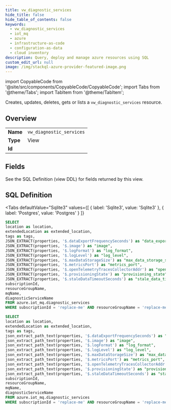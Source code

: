 ```yaml
--- 
title: vw_diagnostic_services
hide_title: false
hide_table_of_contents: false
keywords:
  - vw_diagnostic_services
  - iot_mq
  - azure
  - infrastructure-as-code
  - configuration-as-data
  - cloud inventory
description: Query, deploy and manage azure resources using SQL
custom_edit_url: null
image: /img/stackql-azure-provider-featured-image.png
---
```


import CopyableCode from '@site/src/components/CopyableCode/CopyableCode';
import Tabs from '@theme/Tabs';
import TabItem from '@theme/TabItem';

Creates, updates, deletes, gets or lists a <code>vw_diagnostic_services</code> resource.

## Overview
<table><tbody>
<tr><td><b>Name</b></td><td><code>vw_diagnostic_services</code></td></tr>
<tr><td><b>Type</b></td><td>View</td></tr>
<tr><td><b>Id</b></td><td><CopyableCode code="azure.iot_mq.vw_diagnostic_services" /></td></tr>
</tbody></table>

## Fields

See the SQL Definition (view DDL) for fields returned by this view.

## SQL Definition

<Tabs
defaultValue="Sqlite3"
values={[
{ label: 'Sqlite3', value: 'Sqlite3' },
{ label: 'Postgres', value: 'Postgres' }
]}
>
<TabItem value="Sqlite3">

```sql
SELECT
location as location,
extendedLocation as extended_location,
tags as tags,
JSON_EXTRACT(properties, '$.dataExportFrequencySeconds') as "data_export_frequency_seconds",
JSON_EXTRACT(properties, '$.image') as "image",
JSON_EXTRACT(properties, '$.logFormat') as "log_format",
JSON_EXTRACT(properties, '$.logLevel') as "log_level",
JSON_EXTRACT(properties, '$.maxDataStorageSize') as "max_data_storage_size",
JSON_EXTRACT(properties, '$.metricsPort') as "metrics_port",
JSON_EXTRACT(properties, '$.openTelemetryTracesCollectorAddr') as "open_telemetry_traces_collector_addr",
JSON_EXTRACT(properties, '$.provisioningState') as "provisioning_state",
JSON_EXTRACT(properties, '$.staleDataTimeoutSeconds') as "stale_data_timeout_seconds",
subscriptionId,
resourceGroupName,
mqName,
diagnosticServiceName
FROM azure.iot_mq.diagnostic_services
WHERE subscriptionId = 'replace-me' AND resourceGroupName = 'replace-me' AND mqName = 'replace-me';
```

</TabItem>
<TabItem value="Postgres">

```sql
SELECT
location as location,
extendedLocation as extended_location,
tags as tags,
json_extract_path_text(properties, '$.dataExportFrequencySeconds') as "data_export_frequency_seconds",
json_extract_path_text(properties, '$.image') as "image",
json_extract_path_text(properties, '$.logFormat') as "log_format",
json_extract_path_text(properties, '$.logLevel') as "log_level",
json_extract_path_text(properties, '$.maxDataStorageSize') as "max_data_storage_size",
json_extract_path_text(properties, '$.metricsPort') as "metrics_port",
json_extract_path_text(properties, '$.openTelemetryTracesCollectorAddr') as "open_telemetry_traces_collector_addr",
json_extract_path_text(properties, '$.provisioningState') as "provisioning_state",
json_extract_path_text(properties, '$.staleDataTimeoutSeconds') as "stale_data_timeout_seconds",
subscriptionId,
resourceGroupName,
mqName,
diagnosticServiceName
FROM azure.iot_mq.diagnostic_services
WHERE subscriptionId = 'replace-me' AND resourceGroupName = 'replace-me' AND mqName = 'replace-me';
```

</TabItem>
</Tabs>
